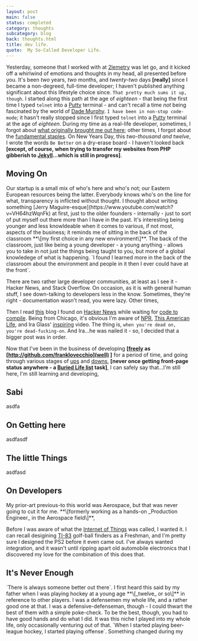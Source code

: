 ```yaml
---
layout: post
main: false
status: completed
category: thoughts
subcategory: blog
back: thoughts.html
title: dev life.
quote:  My So-Called Developer Life.
---
```


Yesterday, someone that I worked with at [2lemetry](http://2lemetry.com) was let go, and it kicked off a whirlwind of emotions and thoughts in my head, all presented before you. It's been _two_ years, _two_ months, and _twenty-two_ days **\[really\]** since I became a non-degreed, full-time developer; I haven't published anything significant about this lifestyle choice since. `That pretty much sums it up, though`. I started along this path at the age of _eighteen_ - that being the first time I typed `telnet` into a [Putty](http://putty.org) terminal - and can't recall a time _not_ being fascinated by the world of [Dade Murphy](http://www.imdb.com/title/tt0113243/). `I have been in non-stop code-mode`; it hasn't really stopped since I first typed `telnet` into a [Putty](http://putty.org) terminal at the age of _eighteen_. During my time as a real-life developer, sometimes, I forgot about [what originally brought me out here](http://frank.lovecch.io/projects/walden-ranch.html); other times, I forgot about the [fundamental staples](http://www.paulgraham.com/todo.html). On New Years Day, this _two-thousand and twelve_, I wrote the words `Be Better` on a dry-erase board - I haven't looked back **\[except, of course, when trying to transfer my websites from PHP gibberish to [Jekyll](https://github.com/mojombo/jekyll)...which is still in progress\]**.

<h2>Moving On</h2>
Our startup is a small mix of who's here and who's not; our Eastern European resources being the latter. Everybody knows who's on the line for what, transparency is inflicted without thought. I thought about writing something [Jerry Maguire-esque](https://www.youtube.com/watch?v=VH64hzWqnFk) at first, just to the older founders - internally - just to sort of put myself out there more than I have in the past. It's interesting being younger and less knowldeable when it comes to various, if not most, aspects of the business; it reminds me of sitting in the back of the classroom **\[my first choice in any new environment\]**. The back of the classroom, just like being a young developer - a young anything - allows you to take in not just the things being taught to you, but more of a global knowledege of what is happening. `I found I learned more in the back of the classroom about the environment and people in it then I ever could have at the front`. 

There are two rather large developer communities, at least as I see it - Hacker News, and Stack Overflow. On occasion, as it is with general human stuff, I see down-talking to developers less in the know. Sometimes, they're right - documentation wasn't read, you were lazy. Other times, 


Then I read [this](http://leostartsup.com/2012/08/the-myth-of-doing-%E2%80%9Cthat-one-thing%E2%80%9D/) blog I found on [Hacker News](http://news.ycombinator.org) while waiting for [code to compile](). Being from Chicago, it's obvious I'm aware of [NPR](http://npr.org), [This American Life](thisamericanlife.org/), and Ira Glass' [inspiring](http://vimeo.com/24715531) video. The thing is, `when you're dead on, you're dead-fucking-on`. And Ira...he was nailed it - so, I decided that a bigger post was in order.

Now that I've been in the business of developing **\[[freely](https://sabisushi.wordpress.com/2011/09/06/the-man-who-saved-sabi/) as [http://github.com/franklovecchio](well) \]** for a period of time, and going through various stages of [ups](http://blog.cloudspokes.com/2012/08/first-time-submitter-challenge-july.htmlr) and [downs](http://www.x.org), **\[never once getting front-page status anywhere - a [Buried Life list](http://www.theburiedlife.com/) task\]**, I can safely say that...I'm still here, I'm still learning and developing, 

<h2>Sabi</h2>
asdfa

<h2>On Getting here</h2>
asdfasdf

<h2>The little Things</h2>
asdfasd

<h2>On Developers</h2>
My prior-art previous-to this world was Aerospace, but that was never going to cut it for me. **\[formerly working as a hands-on _Production Engineer_ in the Aerospace field\]**,

Before I was aware of what the [Internet of Things](http://www.theinternetofthings.eu/) was called, I wanted it. I can recall desigining [TI-83](http://education.ti.com/catalog/83plus) golf-ball finders as a Freshman, and I'm pretty sure I designed the PS2 before it even came out. I've always wanted integration, and it wasn't until ripping apart old automobile electronics that I discovered my love for the combination of this does that. 

<h2>It's Never Enough</h2>
`There is always someone better out there`. I first heard this said by my father when I was playing hockey at a young age **\[_twelve_ or so\]** in reference to other players. I was a defensemen my whole life, and a rather good one at that. I was a defensive-defenseman, though - I could thwart the best of them with a simple poke-check. To be the best, though, you had to have good hands and do what I did. It was this niche I played into my whole life, only occasionally venturing out of that. `When I started playing beer-league hockey, I started playing offense`. Something changed during my 